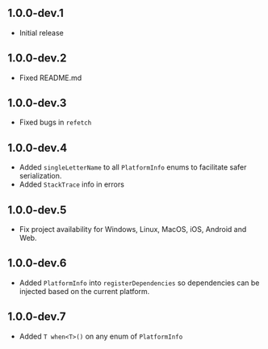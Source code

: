 ## 1.0.0-dev.1

* Initial release

## 1.0.0-dev.2

* Fixed README.md

## 1.0.0-dev.3

* Fixed bugs in `refetch`

## 1.0.0-dev.4

* Added `singleLetterName` to all `PlatformInfo` enums to facilitate safer serialization.
* Added `StackTrace` info in errors

## 1.0.0-dev.5

* Fix project availability for Windows, Linux, MacOS, iOS, Android and Web.

## 1.0.0-dev.6

* Added `PlatformInfo` into `registerDependencies` so dependencies can be injected based on the current platform.

## 1.0.0-dev.7

* Added `T when<T>()` on any enum of `PlatformInfo`
